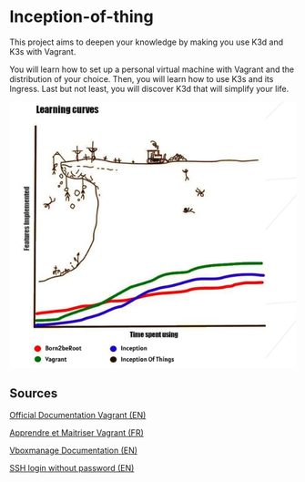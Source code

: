 # Inception-of-thing

This project aims to deepen your knowledge by making you use K3d and K3s with Vagrant.

You will learn how to set up a personal virtual machine with Vagrant and the
distribution of your choice. Then, you will learn how to use K3s and its Ingress.
Last but not least, you will discover K3d that will simplify your life.

![learning-curves](learning-curves.png)

## Sources

[Official Documentation Vagrant (EN)](https://developer.hashicorp.com/vagrant/docs)

[Apprendre et Maitriser Vagrant (FR)](https://blog.stephane-robert.info/post/introduction-vagrant/#installation-de-vagrant)

[Vboxmanage Documentation (EN)](https://www.virtualbox.org/manual/ch08.html#vboxmanage-unregistervm)

[SSH login without password (EN)](http://www.linuxproblem.org/art_9.html)

